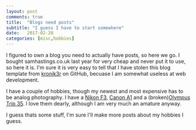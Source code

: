 ```yaml
---
layout: post
comments: true
title:  "Blogs need posts"
subtitle: "I guess I have to start somewhere"
date:   2017-02-20
categories: [misc,hobbies]
---
```

I figured to own a blog you need to actually have posts, so here we go.
I bought samhastings.co.uk last year for very cheap and never put it to use, so here it is. I'm sure it is very easy to tell that I have stolen this blog template from [kronik3r][kronik3r] on GitHub, becuase I am somewhat useless at web development.

I have a couple of hobbies, though my newest and most expensive has to be analog photography.
I have a [Nikon F3][nikon f3], [Canon A1][canon a1] and a (broken)[Olympus Trip 35][olympus trip 35]. I love them dearly, although I am very much an amature anyway.

I guess thats some stuff, I'm sure I'll make more posts about my hobbies I guess.

[kronik3r]:https://github.com/kronik3r
[nikon f3]:http://www.kenrockwell.com/nikon/f3.htm
[canon a1]:https://en.wikipedia.org/wiki/Canon_A-1
[olympus trip 35]:http://www.kenrockwell.com/olympus/trip-35.htm
